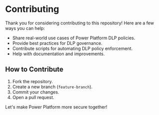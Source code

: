 # Contributing

Thank you for considering contributing to this repository! Here are a few ways you can help:
- Share real-world use cases of Power Platform DLP policies.
- Provide best practices for DLP governance.
- Contribute scripts for automating DLP policy enforcement.
- Help with documentation and improvements.

## How to Contribute
1. Fork the repository.
2. Create a new branch (`feature-branch`).
3. Commit your changes.
4. Open a pull request.

Let's make Power Platform more secure together!